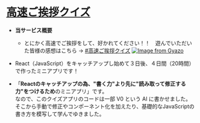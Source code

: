 # [**高速ご挨拶クイズ**](https://high-speed-greetings-quiz.vercel.app/)
- **当サービス概要**
  - とにかく高速でご挨拶をして、好かれてください！！　遊んでいただいた皆様の感想はこちら → [#高速ご挨拶クイズ](https://x.com/search?q=%23高速ご挨拶クイズ&src=recent_search_click&f=live)
  [![Image from Gyazo](https://i.gyazo.com/459e9a399414cd8a4e5fa2f101b6b09f.png)](https://high-speed-greetings-quiz.vercel.app/)

- React（JavaScript）をキャッチアップし始めて３日後、４日間（20時間）で作ったミニアプリです！
- 「**Reactのキャッチアップの為、"書く力"より先に"読み取って修正する力"をつけるため**のミニアプリ」です。    
  なので、このクイズアプリのコードは一部 V0 という AI に書かせました。  
  そこから手動で修正やコンポーネント化を加えたり、基礎的なJavaScriptの書き方を模写して学んでゆきました。
  
